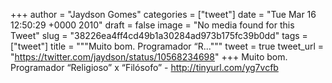 
+++
author = "Jaydson Gomes"
categories = ["tweet"]
date = "Tue Mar 16 12:50:29 +0000 2010"
draft = false
image = "No media found for this Tweet"
slug = "38226ea4ff4cd49b1a30284ad973b175fc39b0dd"
tags = ["tweet"]
title = """Muito bom. Programador “R..."""
tweet = true
tweet_url = "https://twitter.com/jaydson/status/10568234698"
+++
Muito bom. Programador “Religioso” x “Filósofo” - http://tinyurl.com/yg7vcfb
